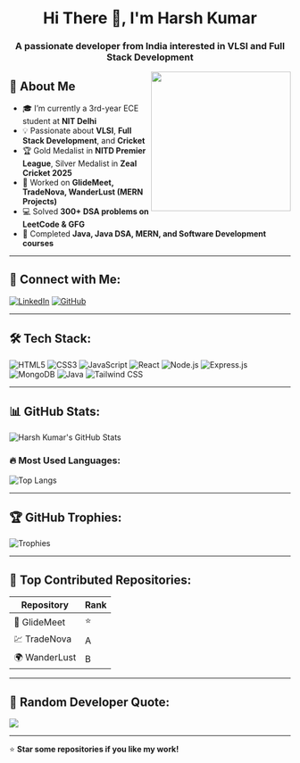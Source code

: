 <h1 align="center">Hi There 👋, I'm Harsh Kumar</h1>
<h3 align="center">A passionate developer from India interested in VLSI and Full Stack Development</h3>

<img align="right" src="YOUR_IMAGE_URL" width="250" />

## 🚀 About Me
- 🎓 I’m currently a 3rd-year ECE student at **NIT Delhi**
- 💡 Passionate about **VLSI**, **Full Stack Development**, and **Cricket**
- 🏆 Gold Medalist in **NITD Premier League**, Silver Medalist in **Zeal Cricket 2025**
- 🔭 Worked on **GlideMeet, TradeNova, WanderLust (MERN Projects)**
- 💻 Solved **300+ DSA problems on LeetCode & GFG**
- 📜 Completed **Java, Java DSA, MERN, and Software Development courses**

---

## 🔗 Connect with Me:
[![LinkedIn](https://img.shields.io/badge/LinkedIn-0A66C2?style=for-the-badge&logo=linkedin&logoColor=white)](https://linkedin.com/in/YOUR_LINKEDIN)
[![GitHub](https://img.shields.io/badge/GitHub-181717?style=for-the-badge&logo=github&logoColor=white)](https://github.com/YOUR_GITHUB)

---

## 🛠 Tech Stack:
![HTML5](https://img.shields.io/badge/HTML5-E34F26?style=for-the-badge&logo=html5&logoColor=white)
![CSS3](https://img.shields.io/badge/CSS3-1572B6?style=for-the-badge&logo=css3&logoColor=white)
![JavaScript](https://img.shields.io/badge/JavaScript-F7DF1E?style=for-the-badge&logo=javascript&logoColor=black)
![React](https://img.shields.io/badge/React-20232A?style=for-the-badge&logo=react&logoColor=61DAFB)
![Node.js](https://img.shields.io/badge/Node.js-43853D?style=for-the-badge&logo=node.js&logoColor=white)
![Express.js](https://img.shields.io/badge/Express.js-000000?style=for-the-badge&logo=express&logoColor=white)
![MongoDB](https://img.shields.io/badge/MongoDB-4EA94B?style=for-the-badge&logo=mongodb&logoColor=white)
![Java](https://img.shields.io/badge/Java-ED8B00?style=for-the-badge&logo=java&logoColor=white)
![Tailwind CSS](https://img.shields.io/badge/TailwindCSS-38B2AC?style=for-the-badge&logo=tailwind-css&logoColor=white)

---

## 📊 GitHub Stats:
![Harsh Kumar's GitHub Stats](https://github-readme-stats.vercel.app/api?username=YOUR_GITHUB&show_icons=true&theme=dark)

### 🔥 Most Used Languages:
![Top Langs](https://github-readme-stats.vercel.app/api/top-langs/?username=YOUR_GITHUB&layout=compact&theme=dark)

---

## 🏆 GitHub Trophies:
![Trophies](https://github-profile-trophy.vercel.app/?username=YOUR_GITHUB&theme=darkhub)

---

## 🚀 Top Contributed Repositories:
| Repository | Rank |
|------------|------|
| 🚀 GlideMeet | ⭐ |
| 💹 TradeNova | A |
| 🌍 WanderLust | B |

---

## 💬 Random Developer Quote:
![](https://quotes-github-readme.vercel.app/api?type=horizontal&theme=radical)

---
⭐ **Star some repositories if you like my work!**

